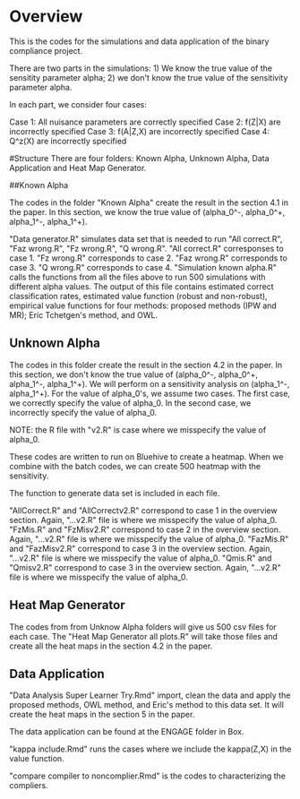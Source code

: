 # Overview
This is the codes for the simulations and data application of the binary compliance project. 

There are two parts in the simulations: 1) We know the true value of the sensitity parameter alpha; 2) we don't know the true value of the sensitivity parameter alpha. 

In each part, we consider four cases: 

Case 1: All nuisance parameters are correctly specified
Case 2: f(Z|X) are incorrectly specified
Case 3: f(A|Z,X) are incorrectly specified
Case 4: Q^z(X) are incorrectly specified

#Structure
There are four folders: Known Alpha, Unknown Alpha, Data Application and Heat Map Generator. 


##Known Alpha

The codes in the folder "Known Alpha" create the result in the section 4.1 in the paper. In this section, we know the true value of (alpha_0^-, alpha_0^+, alpha_1^-, alpha_1^+). 

"Data generator.R" simulates data set that is needed to run "All correct.R", "Faz wrong.R", "Fz wrong.R", "Q wrong.R". 
"All correct.R" corresponses to case 1. 
"Fz wrong.R" corresponds to case 2. 
"Faz wrong.R" corresponds to case 3. 
"Q wrong.R" corresponds to case 4. 
"Simulation known alpha.R" calls the functions from all the files above to run 500 simulations with different alpha values. The output of this file contains estimated correct classification rates, estimated value function (robust and non-robust), empirical value functions for four methods: proposed methods (IPW and MR); Eric Tchetgen's method, and OWL. 

## Unknown Alpha

The codes in this folder create the result in the section 4.2 in the paper. In this section, we don't know the true value of (alpha_0^-, alpha_0^+, alpha_1^-, alpha_1^+). We will perform on a sensitivity analysis on (alpha_1^-, alpha_1^+). For the value of alpha_0's, we assume two cases. The first case, we correctly specify the value of alpha_0. In the second case, we incorrectly specify the value of alpha_0. 

NOTE: the R file with "v2.R" is case where we misspecify the value of alpha_0.

These codes are written to run on Bluehive to create a heatmap. When we combine with the batch codes, we can create 500 heatmap with the sensitivity. 

The function to generate data set is included in each file. 

"AllCorrect.R" and "AllCorrectv2.R" correspond to case 1 in the overview section. Again, "...v2.R" file is where we misspecify the value of alpha_0. 
"FzMis.R" and "FzMisv2.R" correspond to case 2 in the overview section. Again, "...v2.R" file is where we misspecify the value of alpha_0.
"FazMis.R" and "FazMisv2.R" correspond to case 3 in the overview section. Again, "...v2.R" file is where we misspecify the value of alpha_0.
"Qmis.R" and "Qmisv2.R" correspond to case 3 in the overview section. Again, "...v2.R" file is where we misspecify the value of alpha_0.

## Heat Map Generator
The codes from from Unknow Alpha folders will give us 500 csv files for each case. The "Heat Map Generator all plots.R" will take those files and create all the heat maps in the section 4.2 in the paper. 

## Data Application

"Data Analysis Super Learner Try.Rmd" import, clean the data and apply the proposed methods, OWL method, and Eric's method to this data set. It will create the heat maps in the section 5 in the paper. 

The data application can be found at the ENGAGE folder in Box.

"kappa include.Rmd" runs the cases where we include the kappa(Z,X) in the value function. 

"compare compiler to noncomplier.Rmd" is the codes to characterizing the compliers.
